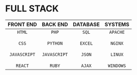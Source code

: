 # FULL STACK
|FRONT END|BACK END|DATABASE|SYSTEMS|
|:-:|:-:|:-:|:-:|
|<CODE>HTML</CODE><br><br><CODE>CSS</CODE><br><br><CODE>JAVASCRIPT</CODE><br><br><CODE>REACT</CODE>|<CODE>PHP</CODE><br><br><CODE>PYTHON</CODE><br><br><CODE>JAVASCRIPT</CODE><br><br><CODE>RUBY</CODE>|<CODE>SQL</CODE><br><br><CODE>EXCEL</CODE><br><br><CODE>JSON</CODE><br><br><CODE>AJAX</CODE>|<CODE>APACHE</CODE><br><br><CODE>NGINX</CODE><br><br><CODE>LINUX</CODE><br><br><CODE>WINDOWS</CODE>|
